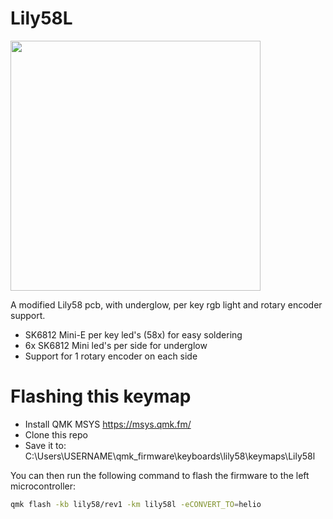 # Lily58L
<img src="https://keycapsss.com/media/image/21/2b/68/lily58l-split-keyboard-rgb-led-1.jpg" width="400">

A modified Lily58 pcb, with underglow, per key rgb light and rotary encoder support.
- SK6812 Mini-E per key led's (58x) for easy soldering
- 6x SK6812 Mini led's per side for underglow
- Support for 1 rotary encoder on each side

# Flashing this keymap
- Install QMK MSYS https://msys.qmk.fm/
- Clone this repo
- Save it to:
    C:\Users\USERNAME\qmk_firmware\keyboards\lily58\keymaps\Lily58l

You can then run the following command to flash the firmware to the left microcontroller:
```bash
qmk flash -kb lily58/rev1 -km lily58l -eCONVERT_TO=helio
```
